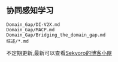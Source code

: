 ## 协同感知学习

```{toctree}
Domain_Gap/DI-V2X.md
Domain_Gap/MACP.md
Domain_Gap/Bridging_the_domain_gap.md
综述/*.md
```

不定期更新,最新可以查看[Sekyoro的博客小屋](https://www.sekyoro.top/)
